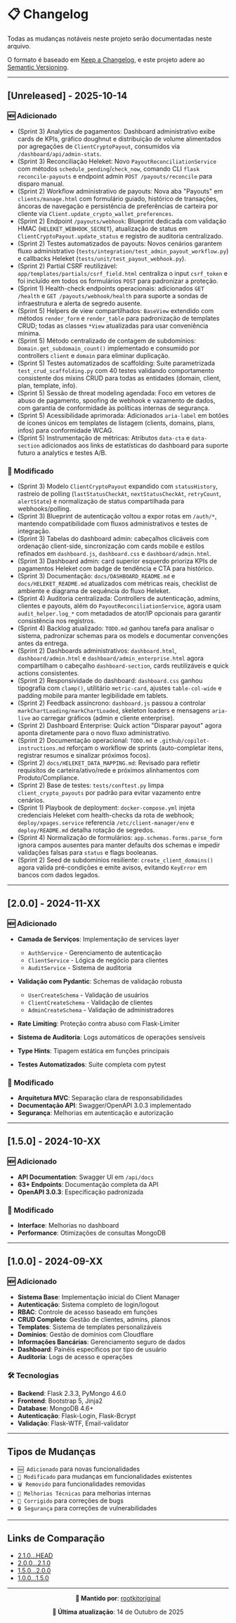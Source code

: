 # 📋 Changelog

Todas as mudanças notáveis neste projeto serão documentadas neste arquivo.

O formato é baseado em [Keep a Changelog](https://keepachangelog.com/pt-BR/1.0.0/),
e este projeto adere ao [Semantic Versioning](https://semver.org/lang/pt-BR/).

---

## [Unreleased] - 2025-10-14

### 🆕 Adicionado

- (Sprint 3) Analytics de pagamentos: Dashboard administrativo exibe cards de KPIs, gráfico doughnut e distribuição de volume alimentados por agregações de `ClientCryptoPayout`, consumidos via `/dashboard/api/admin-stats`.
- (Sprint 3) Reconciliação Heleket: Novo `PayoutReconciliationService` com métodos `schedule_pending`/`check_now`, comando CLI `flask reconcile-payouts` e endpoint admin `POST /payouts/reconcile` para disparo manual.
- (Sprint 2) Workflow administrativo de payouts: Nova aba "Payouts" em `clients/manage.html` com formulário guiado, histórico de transações, âncoras de navegação e persistência de preferências de carteira por cliente via `Client.update_crypto_wallet_preferences`.
- (Sprint 2) Endpoint `/payouts/webhook`: Blueprint dedicada com validação HMAC (`HELEKET_WEBHOOK_SECRET`), atualização de status em `ClientCryptoPayout.update_status` e registro de auditoria centralizado.
- (Sprint 2) Testes automatizados de payouts: Novos cenários garantem fluxo administrativo (`tests/integration/test_admin_payout_workflow.py`) e callbacks Heleket (`tests/unit/test_payout_webhook.py`).
- (Sprint 2) Partial CSRF reutilizável: `app/templates/partials/csrf_field.html` centraliza o input `csrf_token` e foi incluído em todos os formulários `POST` para padronizar a proteção.
- (Sprint 1) Health-check endpoints operacionais: adicionados `GET /health` e `GET /payouts/webhook/health` para suporte a sondas de infraestrutura e alerta de segredo ausente.
- (Sprint 5) Helpers de view compartilhados: `BaseView` extendido com métodos `render_form` e `render_table` para padronização de templates CRUD; todas as classes `*View` atualizadas para usar conveniência mínima.
- (Sprint 5) Método centralizado de contagem de subdomínios: `Domain.get_subdomain_count()` implementado e consumido por controllers `client` e `domain` para eliminar duplicação.
- (Sprint 5) Testes automatizados de scaffolding: Suite parametrizada `test_crud_scaffolding.py` com 40 testes validando comportamento consistente dos mixins CRUD para todas as entidades (domain, client, plan, template, info).
- (Sprint 5) Sessão de threat modeling agendada: Foco em vetores de abuso de pagamento, spoofing de webhook e vazamento de dados, com garantia de conformidade às políticas internas de segurança.
- (Sprint 5) Acessibilidade aprimorada: Adicionados `aria-label` em botões de ícones únicos em templates de listagem (clients, domains, plans, infos) para conformidade WCAG.
- (Sprint 5) Instrumentação de métricas: Atributos `data-cta` e `data-section` adicionados aos links de estatísticas do dashboard para suporte futuro a analytics e testes A/B.

### 🔄 Modificado

- (Sprint 3) Modelo `ClientCryptoPayout` expandido com `statusHistory`, rastreio de polling (`lastStatusCheckAt`, `nextStatusCheckAt`, `retryCount`, `alertState`) e normalização de status compartilhada para webhooks/polling.
- (Sprint 3) Blueprint de autenticação voltou a expor rotas em `/auth/*`, mantendo compatibilidade com fluxos administrativos e testes de integração.
- (Sprint 3) Tabelas do dashboard admin: cabeçalhos clicáveis com ordenação client-side, sincronização com cards mobile e estilos refinados em `dashboard.js`, `dashboard.css` e `dashboard/admin.html`.
- (Sprint 3) Dashboard admin: card superior esquerdo prioriza KPIs de pagamentos Heleket com badge de tendência e CTA para histórico.
- (Sprint 3) Documentação: `docs/DASHBOARD_README.md` e `docs/HELEKET_README.md` atualizados com métricas reais, checklist de ambiente e diagrama de sequência do fluxo Heleket.
- (Sprint 4) Auditoria centralizada: Controllers de autenticação, admins, clientes e payouts, além do `PayoutReconciliationService`, agora usam `audit_helper.log_*` com metadados de ator/IP opcionais para garantir consistência nos registros.
- (Sprint 4) Backlog atualizado: `TODO.md` ganhou tarefa para analisar o sistema, padronizar schemas para os models e documentar convenções antes da entrega.
- (Sprint 2) Dashboards administrativos: `dashboard.html`, `dashboard/admin.html` e `dashboard/admin_enterprise.html` agora compartilham o cabeçalho `dashboard-section`, cards reutilizáveis e quick actions consistentes.
- (Sprint 2) Responsividade do dashboard: `dashboard.css` ganhou tipografia com `clamp()`, utilitário `metric-card`, ajustes `table-col-wide` e padding mobile para manter legibilidade em tablets.
- (Sprint 2) Feedback assíncrono: `dashboard.js` passou a controlar `markChartLoading/markChartLoaded`, skeleton loaders e mensagens `aria-live` ao carregar gráficos (admin e cliente enterprise).
- (Sprint 2) Dashboard Enterprise: Quick action "Disparar payout" agora aponta diretamente para o novo fluxo administrativo.
- (Sprint 2) Documentação operacional: `TODO.md` e `.github/copilot-instructions.md` reforçam o workflow de sprints (auto-completar itens, registrar resumos e sinalizar próximos focos).
- (Sprint 2) `docs/HELEKET_DATA_MAPPING.md`: Revisado para refletir requisitos de carteira/ativo/rede e próximos alinhamentos com Produto/Compliance.
- (Sprint 2) Base de testes: `tests/conftest.py` limpa `client_crypto_payouts` por padrão para evitar vazamento entre cenários.
- (Sprint 1) Playbook de deployment: `docker-compose.yml` injeta credenciais Heleket com health-checks da rota de webhook; `deploy/xpages.service` referencia `/etc/client-manager/env` e `deploy/README.md` detalha rotação de segredos.
- (Sprint 4) Normalização de formulários: `app.schemas.forms.parse_form` ignora campos ausentes para manter defaults dos schemas e impedir validações falsas para `status` e flags booleanas.
- (Sprint 2) Seed de subdomínios resiliente: `create_client_domains()` agora valida pré-condições e emite avisos, evitando `KeyError` em bancos com dados legados.

---

## [2.0.0] - 2024-11-XX

### 🆕 Adicionado

- **Camada de Serviços**: Implementação de services layer
  - `AuthService` - Gerenciamento de autenticação
  - `ClientService` - Lógica de negócio para clientes
  - `AuditService` - Sistema de auditoria

- **Validação com Pydantic**: Schemas de validação robusta
  - `UserCreateSchema` - Validação de usuários
  - `ClientCreateSchema` - Validação de clientes
  - `AdminCreateSchema` - Validação de administradores

- **Rate Limiting**: Proteção contra abuso com Flask-Limiter
- **Sistema de Auditoria**: Logs automáticos de operações sensíveis
- **Type Hints**: Tipagem estática em funções principais
- **Testes Automatizados**: Suite completa com pytest

### 🔄 Modificado

- **Arquitetura MVC**: Separação clara de responsabilidades
- **Documentação API**: Swagger/OpenAPI 3.0.3 implementado
- **Segurança**: Melhorias em autenticação e autorização

---

## [1.5.0] - 2024-10-XX

### 🆕 Adicionado

- **API Documentation**: Swagger UI em `/api/docs`
- **63+ Endpoints**: Documentação completa da API
- **OpenAPI 3.0.3**: Especificação padronizada

### 🔄 Modificado

- **Interface**: Melhorias no dashboard
- **Performance**: Otimizações de consultas MongoDB

---

## [1.0.0] - 2024-09-XX

### 🆕 Adicionado

- **Sistema Base**: Implementação inicial do Client Manager
- **Autenticação**: Sistema completo de login/logout
- **RBAC**: Controle de acesso baseado em funções
- **CRUD Completo**: Gestão de clientes, admins, planos
- **Templates**: Sistema de templates personalizáveis
- **Domínios**: Gestão de domínios com Cloudflare
- **Informações Bancárias**: Gerenciamento seguro de dados
- **Dashboard**: Painéis específicos por tipo de usuário
- **Auditoria**: Logs de acesso e operações

### 🛠️ Tecnologias

- **Backend**: Flask 2.3.3, PyMongo 4.6.0
- **Frontend**: Bootstrap 5, Jinja2
- **Database**: MongoDB 4.6+
- **Autenticação**: Flask-Login, Flask-Bcrypt
- **Validação**: Flask-WTF, Email-validator

---

## Tipos de Mudanças

- `🆕 Adicionado` para novas funcionalidades
- `🔄 Modificado` para mudanças em funcionalidades existentes
- `🗑️ Removido` para funcionalidades removidas
- `🔧 Melhorias Técnicas` para melhorias internas
- `🐛 Corrigido` para correções de bugs
- `🔒 Segurança` para correções de vulnerabilidades

---

## Links de Comparação

- [2.1.0...HEAD](https://github.com/rootkitoriginal/client_manager/compare/v2.1.0...HEAD)
- [2.0.0...2.1.0](https://github.com/rootkitoriginal/client_manager/compare/v2.0.0...v2.1.0)
- [1.5.0...2.0.0](https://github.com/rootkitoriginal/client_manager/compare/v1.5.0...v2.0.0)
- [1.0.0...1.5.0](https://github.com/rootkitoriginal/client_manager/compare/v1.0.0...v1.5.0)

---

<div align="center">

**📝 Mantido por**: [rootkitoriginal](https://github.com/rootkitoriginal)

**📅 Última atualização**: 14 de Outubro de 2025

</div>
